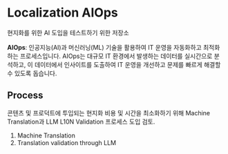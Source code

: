 # Localization AIOps
현지화를 위한 AI 도입을 테스트하기 위한 저장소

**AIOps**:
인공지능(AI)과 머신러닝(ML) 기술을 활용하여 IT 운영을 자동화하고 최적화하는 프로세스입니다. AIOps는 대규모 IT 환경에서 발생하는 데이터를 실시간으로 분석하고, 이 데이터에서 인사이트를 도출하여 IT 운영을 개선하고 문제를 빠르게 해결할 수 있도록 돕습니다.


## Process
콘텐츠 및 프로덕트에 투입되는 현지화 비용 및 시간을 최소화하기 위해 Machine Translation과 LLM L10N Validation 프로세스 도입 검토.

1. Machine Translation
2. Translation validation through LLM